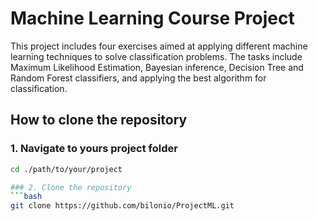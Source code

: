 # Machine Learning Course Project  

This project includes four exercises aimed at applying different machine learning techniques to solve classification problems. The tasks include Maximum Likelihood Estimation, Bayesian inference, Decision Tree and Random Forest classifiers, and applying the best algorithm for classification. 

## How to  clone the repository
### 1. Navigate to yours project folder 
```bash
cd ./path/to/your/project 

### 2. Clone the repository  
```bash
git clone https://github.com/bilonio/ProjectML.git

